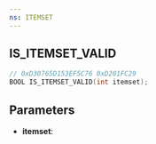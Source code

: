 ```yaml
---
ns: ITEMSET
---
```

## IS_ITEMSET_VALID

```c
// 0xD30765D153EF5C76 0xD201FC29
BOOL IS_ITEMSET_VALID(int itemset);
```

## Parameters
* **itemset**:

